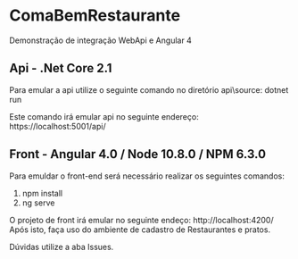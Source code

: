 # ComaBemRestaurante
Demonstração de integração WebApi e Angular 4

## Api - .Net Core 2.1
Para emular a api utilize o seguinte comando no diretório api\source:
dotnet run 

Este comando irá emular api no seguinte endereço: https://localhost:5001/api/

## Front - Angular 4.0 / Node 10.8.0 / NPM 6.3.0
Para emuldar o front-end será necessário realizar os seguintes comandos:

1) npm install 
2) ng serve

O projeto de front irá emular no seguinte endeço: http://localhost:4200/
Após isto, faça uso do ambiente de cadastro de Restaurantes e pratos.

Dúvidas utilize a aba Issues.
